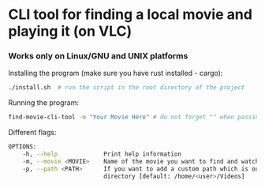 # CLI tool for finding a local movie and playing it (on VLC)
### Works only on Linux/GNU and UNIX platforms
Installing the program (make sure you have rust installed - cargo):
```bash
./install.sh  # run the script in the root directory of the project
```

Running the program:
```bash
find-movie-cli-tool -m "Your Movie Here" # do not forget "" when passing the movie as an argument
```

Different flags:
```bash
OPTIONS:
    -h, --help             Print help information
    -m, --movie <MOVIE>    Name of the movie you want to find and watch
    -p, --path <PATH>      If you want to add a custom path which is outside your default Videos
                           directory [default: /home/<user>/Videos]
```

